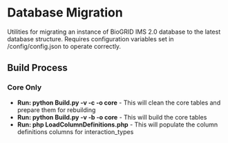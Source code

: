 # Database Migration
Utilities for migrating an instance of BioGRID IMS 2.0 database to the latest database structure. Requires configuration variables set in <base>/config/config.json to operate correctly.

## Build Process

### Core Only
- **Run: python Build.py -v -c -o core** - This will clean the core tables and prepare them for rebuilding
- **Run: python Build.py -v -b -o core** - This will build the core tables
- **Run: php LoadColumnDefinitions.php** - This will populate the column definitions columns for interaction_types